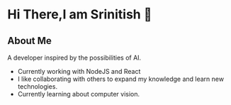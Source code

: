 # Hi There,I am Srinitish 👋

## About Me

A developer inspired by the possibilities of AI.

- Currently working with NodeJS and React
- I like collaborating with others to expand my knowledge and learn new technologies.
- Currently learning about computer vision.

<!--![Anurag's GitHub stats](https://github-readme-stats.vercel.app/api?username=Deceptrax123&theme=dark&show_icons=true)-->
